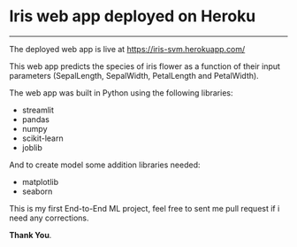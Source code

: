# Iris web app deployed on Heroku
___

The deployed web app is live at https://iris-svm.herokuapp.com/

This web app predicts the species of iris flower as a function of their input parameters (SepalLength, SepalWidth, PetalLength and PetalWidth).

The web app was built in Python using the following libraries:
* streamlit
* pandas
* numpy
* scikit-learn
* joblib
  
And to create model some addition libraries needed:
* matplotlib
* seaborn

This is my first End-to-End ML project, feel free to sent me pull request if i need any corrections.

**Thank You**.